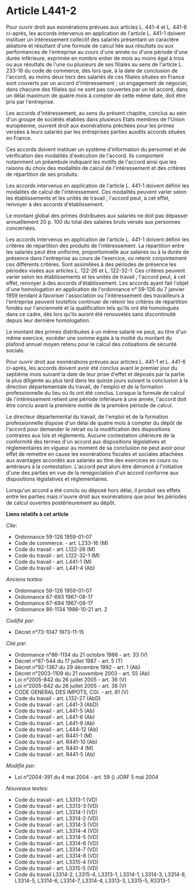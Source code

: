 # Article L441-2

Pour ouvrir droit aux exonérations prévues aux articles L. 441-4 et L. 441-6 ci-après, les accords intervenus en application
de l'article L. 441-1 doivent instituer un intéressement collectif des salariés présentant un caractère aléatoire et
résultant d'une formule de calcul liée aux résultats ou aux performances de l'entreprise au cours d'une année ou d'une
période d'une durée inférieure, exprimée en nombre entier de mois au moins égal à trois ou aux résultats de l'une ou
plusieurs de ses filiales au sens de l'article L. 233-16 du code de commerce, dès lors que, à la date de conclusion de
l'accord, au moins deux tiers des salariés de ces filiales situées en France sont couverts par un accord d'intéressement ; un
engagement de négocier, dans chacune des filiales qui ne sont pas couvertes par un tel accord, dans un délai maximum de
quatre mois à compter de cette même date, doit être pris par l'entreprise.

Les accords d'intéressement, au sens du présent chapitre, conclus au sein d'un groupe de sociétés établies dans plusieurs
Etats membres de l'Union européenne, ouvrent droit aux exonérations précitées pour les primes versées à leurs salariés par
les entreprises parties auxdits accords situées en France.

Ces accords doivent instituer un système d'information du personnel et de vérification des modalités d'exécution de l'accord.
Ils comportent notamment un préambule indiquant les motifs de l'accord ainsi que les raisons du choix des modalités de calcul
de l'intéressement et des critères de répartition de ses produits.

Les accords intervenus en application de l'article L. 441-1 doivent définir les modalités de calcul de l'intéressement. Ces
modalités peuvent varier selon les établissements et les unités de travail ; l'accord peut, à cet effet, renvoyer à des
accords d'établissement.

Le montant global des primes distribuées aux salariés ne doit pas dépasser annuellement 20 p. 100 du total des salaires bruts
versés aux personnes concernées.

Les accords intervenus en application de l'article L. 441-1 doivent définir les critères de répartition des produits de
l'intéressement. La répartition entre les salariés peut être uniforme, proportionnelle aux salaires ou à la durée de présence
dans l'entreprise au cours de l'exercice, ou retenir conjointement ces différents critères. Sont assimilées à des périodes de
présence les périodes visées aux articles L. 122-26 et L. 122-32-1. Ces critères peuvent varier selon les établissements et
les unités de travail ; l'accord peut, à cet effet, renvoyer à des accords d'établissement. Les accords ayant fait l'objet
d'une homologation en application de l'ordonnance n° 59-126 du 7 janvier 1959 tendant à favoriser l'association ou
l'intéressement des travailleurs à l'entreprise peuvent toutefois continuer de retenir les critères de répartition fondés sur
l'ancienneté et la qualification tels qu'ils ont été homologués dans ce cadre, dès lors qu'ils auront été renouvelés sans
discontinuité depuis leur dernière homologation.

Le montant des primes distribuées à un même salarié ne peut, au titre d'un même exercice, excéder une somme égale à la moitié
du montant du plafond annuel moyen retenu pour le calcul des cotisations de sécurité sociale.

Pour ouvrir droit aux exonérations prévues aux articles L. 441-1 et L. 441-6 ci-après, les accords doivent avoir été conclus
avant le premier jour du septième mois suivant la date de leur prise d'effet et déposés par la partie la plus diligente au
plus tard dans les quinze jours suivant la conclusion à la direction départementale du travail, de l'emploi et de la
formation professionnelle du lieu où ils ont été conclus. Lorsque la formule de calcul de l'intéressement retient une période
inférieure à une année, l'accord doit être conclu avant la première moitié de la première période de calcul.

Le directeur départemental du travail, de l'emploi et de la formation professionnelle dispose d'un délai de quatre mois à
compter du dépôt de l'accord pour demander le retrait ou la modification des dispositions contraires aux lois et règlements.
Aucune contestation ultérieure de la conformité des termes d'un accord aux dispositions législatives et réglementaires en
vigueur au moment de sa conclusion ne peut avoir pour effet de remettre en cause les exonérations fiscales et sociales
attachées aux avantages accordés aux salariés au titre des exercices en cours ou antérieurs à la contestation. L'accord peut
alors être dénoncé à l'initiative d'une des parties en vue de la renégociation d'un accord conforme aux dispositions
législatives et réglementaires.

Lorsqu'un accord a été conclu ou déposé hors délai, il produit ses effets entre les parties mais n'ouvre droit aux
exonérations que pour les périodes de calcul ouvertes postérieurement au dépôt.

**Liens relatifs à cet article**

_Cite_:

  - Ordonnance 59-126 1959-01-07
  - Code de commerce. - art. L233-16 (M)
  - Code du travail - art. L122-26 (M)
  - Code du travail - art. L122-32-1 (M)
  - Code du travail - art. L441-1 (M)
  - Code du travail - art. L441-4 (Ab)

_Anciens textes_:

  - Ordonnance 59-126 1959-01-07
  - Ordonnance 67-693 1967-08-17
  - Ordonnance 67-694 1967-08-17
  - Ordonnance 86-1134 1986-10-21 art. 2

_Codifié par_:

  - Décret n°73-1047 1973-11-15

_Cité par_:

  - Ordonnance n°86-1134 du 21 octobre 1986 - art. 33 (V)
  - Décret n°87-544 du 17 juillet 1987 - art. 5 (T)
  - Décret n°92-1367 du 29 décembre 1992 - art. 1 (Ab)
  - Décret n°2003-1109 du 21 novembre 2003 - art. 55 (Ab)
  - Loi n°2005-842 du 26 juillet 2005 - art. 36 (V)
  - Loi n°2005-842 du 26 juillet 2005 - art. 38 (V)
  - CODE GENERAL DES IMPOTS, CGI. - art. 81 (V)
  - Code du travail - art. L132-27 (AbD)
  - Code du travail - art. L441-3 (AbD)
  - Code du travail - art. L441-5 (Ab)
  - Code du travail - art. L441-6 (Ab)
  - Code du travail - art. L441-9 (Ab)
  - Code du travail - art. L444-12 (Ab)
  - Code du travail - art. R441-1 (M)
  - Code du travail - art. R441-10 (Ab)
  - Code du travail - art. R441-4 (M)
  - Code du travail - art. R441-5 (Ab)

_Modifié par_:

  - Loi n°2004-391 du 4 mai 2004 - art. 59 () JORF 5 mai 2004

_Nouveaux textes_:

  - Code du travail - art. L3313-1 (VD)
  - Code du travail - art. L3313-3 (VD)
  - Code du travail - art. L3314-1 (VD)
  - Code du travail - art. L3314-2 (VD)
  - Code du travail - art. L3314-3 (VD)
  - Code du travail - art. L3314-4 (VD)
  - Code du travail - art. L3314-5 (VD)
  - Code du travail - art. L3314-6 (VD)
  - Code du travail - art. L3314-7 (VD)
  - Code du travail - art. L3314-8 (VD)
  - Code du travail - art. L3315-4 (VD)
  - Code du travail - art. L3315-5 (VD)
  - Code du travail L3314-2, L3315-4, L3313-1, L3314-1, L3314-3, L3314-8, L3314-5, L3314-6, L3314-7, L3314-4, L3313-3, L3315-5, R3313-1
